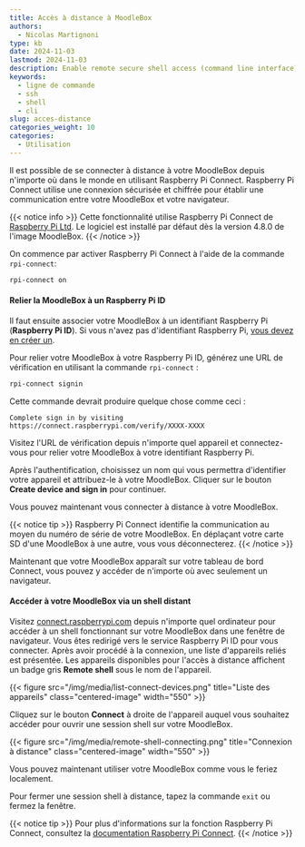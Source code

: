 ```yaml
---
title: Accès à distance à MoodleBox
authors:
  - Nicolas Martignoni
type: kb
date: 2024-11-03
lastmod: 2024-11-03
description: Enable remote secure shell access (command line interface) to your MoodleBox from anywhere in the world, using Raspberry Pi Connect.
keywords:
  - ligne de commande
  - ssh
  - shell
  - cli
slug: acces-distance
categories_weight: 10
categories:
  - Utilisation
---
```

Il est possible de se connecter à distance à votre MoodleBox depuis n'importe où dans le monde en utilisant Raspberry Pi Connect.
Raspberry Pi Connect utilise une connexion sécurisée et chiffrée pour établir une communication entre votre MoodleBox et votre navigateur.

{{< notice info >}}
Cette fonctionnalité utilise Raspberry Pi Connect de [Raspberry Pi Ltd](https://www.raspberrypi.com/). Le logiciel est installé par défaut dès la version 4.8.0 de l'image MoodleBox.
{{< /notice >}}

On commence par activer Raspberry Pi Connect à l'aide de la commande `rpi-connect`:
```bash
rpi-connect on
```

#### Relier la MoodleBox à un Raspberry Pi ID

Il faut ensuite associer votre MoodleBox à un identifiant Raspberry Pi (__Raspberry Pi ID__).
Si vous n'avez pas d'identifiant Raspberry Pi, [vous devez en créer un][rpi-id].

Pour relier votre MoodleBox à votre Raspberry Pi ID, générez une URL de vérification en utilisant la commande `rpi-connect` :
```bash
rpi-connect signin
```
Cette commande devrait produire quelque chose comme ceci :
```output
Complete sign in by visiting https://connect.raspberrypi.com/verify/XXXX-XXXX
```
Visitez l'URL de vérification depuis n'importe quel appareil et connectez-vous pour relier votre MoodleBox à votre identifiant Raspberry Pi.

Après l'authentification, choisissez un nom qui vous permettra d'identifier votre appareil et attribuez-le à votre MoodleBox.
Cliquer sur le bouton __Create device and sign in__ pour continuer.

Vous pouvez maintenant vous connecter à distance à votre MoodleBox.

{{< notice tip >}}
Raspberry Pi Connect identifie la communication au moyen du numéro de série de votre MoodleBox. En déplaçant votre carte SD d'une MoodleBox à une autre, vous vous déconnecterez.
{{< /notice >}}

Maintenant que votre MoodleBox apparaît sur votre tableau de bord Connect, vous pouvez y accéder de n'importe où avec seulement un navigateur.

#### Accéder à votre MoodleBox via un shell distant

Visitez [connect.raspberrypi.com][connect] depuis n'importe quel ordinateur pour accéder à un shell fonctionnant sur votre MoodleBox dans une fenêtre de navigateur.
Vous êtes redirigé vers le service Raspberry Pi ID pour vous connecter.
Après avoir procédé à la connexion, une liste d'appareils reliés est présentée.
Les appareils disponibles pour l'accès à distance affichent un badge gris __Remote shell__ sous le nom de l'appareil.

{{< figure src="/img/media/list-connect-devices.png" title="Liste des appareils" class="centered-image" width="550" >}}

Cliquez sur le bouton __Connect__ à droite de l'appareil auquel vous souhaitez accéder pour ouvrir une session shell sur votre MoodleBox.

{{< figure src="/img/media/remote-shell-connecting.png" title="Connexion à distance" class="centered-image" width="550" >}}

Vous pouvez maintenant utiliser votre MoodleBox comme vous le feriez localement.

Pour fermer une session shell à distance, tapez la commande `exit` ou fermez la fenêtre.

{{< notice tip >}}
Pour plus d'informations sur la fonction Raspberry Pi Connect, consultez la [documentation Raspberry Pi Connect](https://www.raspberrypi.com/documentation/services/connect.html).
{{< /notice >}}

[connect]: https://connect.raspberrypi.com/
[rpi-id]: https://id.raspberrypi.com/
